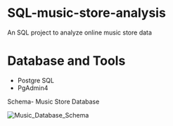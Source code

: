 # SQL-music-store-analysis
An SQL project to analyze online music store data

# Database and Tools
* Postgre SQL
* PgAdmin4

Schema- Music Store Database

![Music_Database_Schema](https://github.com/Mradul-mg/SQL-music-store-analysis/assets/81468832/c7b7894e-f14d-4deb-bd32-730a355d009d)
